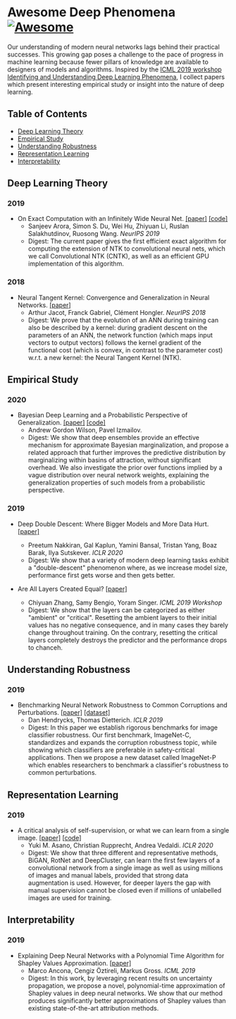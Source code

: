 # Awesome Deep Phenomena [![Awesome](https://cdn.rawgit.com/sindresorhus/awesome/d7305f38d29fed78fa85652e3a63e154dd8e8829/media/badge.svg)](https://github.com/sindresorhus/awesome)
Our understanding of modern neural networks lags behind their practical successes. This growing gap poses a challenge to the pace of progress in machine learning because fewer pillars of knowledge are available to designers of models and algorithms. Inspired by the [ICML 2019 workshop Identifying and Understanding Deep Learning Phenomena](http://deep-phenomena.org/), I collect papers which present interesting empirical study or insight into the nature of deep learning.

## Table of Contents
- [Deep Learning Theory](#deep-learning-theory)
- [Empirical Study](#empirical-study)
- [Understanding Robustness](#understanding-robustness)
- [Representation Learning](#representation-learning)
- [Interpretability](#interpretability)

## Deep Learning Theory

### 2019
- On Exact Computation with an Infinitely Wide Neural Net.
  [[paper]](https://arxiv.org/abs/1904.11955)
  [[code]](https://github.com/ruosongwang/cntk)
  - Sanjeev Arora, Simon S. Du, Wei Hu, Zhiyuan Li, Ruslan Salakhutdinov, Ruosong Wang. *NeurIPS 2019*
  - Digest: The current paper gives the first efficient exact algorithm for computing the extension of NTK to convolutional neural nets, which we call Convolutional NTK (CNTK), as well as an efficient GPU implementation of this algorithm.

### 2018
- Neural Tangent Kernel: Convergence and Generalization in Neural Networks.
  [[paper]](https://arxiv.org/abs/1806.07572)
  - Arthur Jacot, Franck Gabriel, Clément Hongler. *NeurIPS 2018*
  - Digest: We prove that the evolution of an ANN during training can also be described by a kernel: during gradient descent on the parameters of an ANN, the network function (which maps input vectors to output vectors) follows the kernel gradient of the functional cost (which is convex, in contrast to the parameter cost) w.r.t. a new kernel: the Neural Tangent Kernel (NTK).

## Empirical Study

### 2020
- Bayesian Deep Learning and a Probabilistic Perspective of Generalization.
  [[paper]](https://arxiv.org/abs/2002.08791)
  [[code]](https://github.com/izmailovpavel/understandingbdl)
  - Andrew Gordon Wilson, Pavel Izmailov.
  - Digest: We show that deep ensembles provide an effective mechanism for approximate Bayesian marginalization, and propose a related approach that further improves the predictive distribution by marginalizing within basins of attraction, without significant overhead. We also investigate the prior over functions implied by a vague distribution over neural network weights, explaining the generalization properties of such models from a probabilistic perspective.


### 2019
- Deep Double Descent: Where Bigger Models and More Data Hurt.
  [[paper]](https://arxiv.org/abs/1912.02292)  
  - Preetum Nakkiran, Gal Kaplun, Yamini Bansal, Tristan Yang, Boaz Barak, Ilya Sutskever. *ICLR 2020*
  - Digest: We show that a variety of modern deep learning tasks exhibit a "double-descent" phenomenon where, as we increase model size, performance first gets worse and then gets better.

- Are All Layers Created Equal?
  [[paper]](https://arxiv.org/abs/1902.01996)  
  - Chiyuan Zhang, Samy Bengio, Yoram Singer. *ICML 2019 Workshop*
  - Digest: We show that the layers can be categorized as either "ambient" or "critical". Resetting the ambient layers to their initial values has no negative consequence, and in many cases they barely change throughout training. On the contrary, resetting the critical layers completely destroys the predictor and the performance drops to chanceh. 


## Understanding Robustness

### 2019
- Benchmarking Neural Network Robustness to Common Corruptions and Perturbations.
  [[paper]](https://arxiv.org/abs/1903.12261)
  [[dataset]](https://github.com/hendrycks/robustness)
  - Dan Hendrycks, Thomas Dietterich. *ICLR 2019*
  - Digest: In this paper we establish rigorous benchmarks for image classifier robustness. Our first benchmark, ImageNet-C, standardizes and expands the corruption robustness topic, while showing which classifiers are preferable in safety-critical applications. Then we propose a new dataset called ImageNet-P which enables researchers to benchmark a classifier's robustness to common perturbations. 

## Representation Learning

### 2019
- A critical analysis of self-supervision, or what we can learn from a single image.
  [[paper]](https://arxiv.org/abs/1904.13132)
  [[code]](https://github.com/yukimasano/linear-probes)
  - Yuki M. Asano, Christian Rupprecht, Andrea Vedaldi. *ICLR 2020*
  - Digest: We show that three different and representative methods, BiGAN, RotNet and DeepCluster, can learn the first few layers of a convolutional network from a single image as well as using millions of images and manual labels, provided that strong data augmentation is used. However, for deeper layers the gap with manual supervision cannot be closed even if millions of unlabelled images are used for training.



## Interpretability

### 2019
- Explaining Deep Neural Networks with a Polynomial Time Algorithm for Shapley Values Approximation.
  [[paper]](https://arxiv.org/abs/1903.10992)
  - Marco Ancona, Cengiz Öztireli, Markus Gross. *ICML 2019*
  - Digest: In this work, by leveraging recent results on uncertainty propagation, we propose a novel, polynomial-time approximation of Shapley values in deep neural networks. We show that our method produces significantly better approximations of Shapley values than existing state-of-the-art attribution methods.

